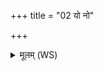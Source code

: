 +++
title = "02 यो नो"

+++
<details><summary>मूलम् (WS)</summary>

यो नो दुर्हाद्धृदयेनाभिवस्ते यश्चक्षुषा मनसा यश्च वाचा ।  
प्रत्यङ् दंष्ट्राभ्यामभि तं बुभूषुं(बभौषं) कृत्याकृतं दुष्कृतं निर्दहाग्ने ॥ ॥ ३ ॥
</details>